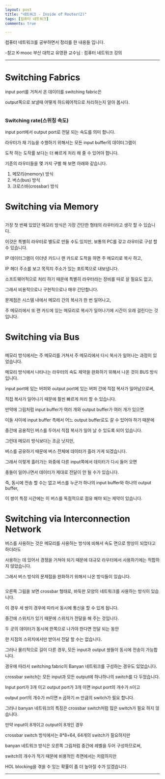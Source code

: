 ```yaml
---
layout: post
title: "네트워크 - Inside of Router(2)"
tags: [컴퓨터 네트워크]
comments: true

---
```


컴퓨터 네트워크를 공부하면서 정리를 한 내용들 입니다.

-참고 K-mooc 부산 대학교 유영환 교수님 : 컴퓨터 네트워크 강의

---

# Switching Fabrics

input port를 거쳐서 온 데이터를 switching fabric은 

output쪽으로 보낼때 어떻게 하드웨어적으로 처리하는지 알아 봅시다.

<img src="">

### Switching rate(스위칭 속도)

input port에서 output port로 전달 되는 속도를 의미 합니다.

라우터가 재 기능을 수행하기 위해서는 모든 input buffer의 데이터그램이 

도착 하는 도착률 보다는 더 빠르게 처리 해 줄 수 있어야 합니다.

기존의 라우터들을 몇 가지 구별 해 보면 아래와 같습니다.

1. 메모리(memory) 방식
2. 버스(bus) 방식
3. 크로스바(crossbar) 방식

# Switching via Memory

<img src="">

가장 첫 번째 있었던 메모리 방식은 가장 간단한 형태의 라우터라고 생각 할 수 있습니다.
 
이것은 특별히 라우터로 별도로 만들 수도 있지만, 보통의 PC를 갖고 라우터로 구성 할 수 있습니다.

IP 데이터그램이 이더넷 카드나 랜 카드로 도착을 하면 주 메모리로 복사 하고,

IP 헤더 주소를 보고 목적지 주소가 있는 포트쪽으로 내보냅니다.

소프트웨어적으로 처리 하기 때문에 특별히 라우터라는 장비를 따로 살 필요도 없고,
 
그래서 비용적으로나 구현적으로나 매우 간단합니다.

문제점은 시스템 내에서 메모리 간의 복사가 한 번 일어나고,

주 메모리에서 또 랜 카드에 있는 메모리로 복사가 일어나기에 시간이 오래 걸린다는 것입니다.

# Switching via Bus

<img src="">

메모리 방식에서는 주 메모리를 거쳐서 주 메모리에서 다시 복사가 일어나는 과정이 있었습니다.

메모리 방식에서 나타나는 라우터의 속도 제약을 완화하기 위해서 나온 것이 BUS 방식입니다.
 
input port에 있는 버퍼와 output port에 있는 버퍼 간에 직접 복사가 일어남으로써,

직접 복사가 일어나기 때문에 훨씬 빠르게 처리 할 수 있습니다.

만약에 그림처럼 input buffer가 여러 개와 output buffer가 여러 개가 있으면 

이들 사이에 input buffer 측에서 어느 output buffer로도 갈 수 있어야 하기 때문에

중간에 공용적인 버스를 두어서 직접 복사가 일어 날 수 있도록 되어 있습니다.

그런데 메모리 방식보다는 조금 낫지만, 

버스를 공유하기 때문에 버스 전체에 데이터가 흘러 가게 되겠습니다. 

그래서 이렇게 흘러가는 와중에 다른 input쪽에서 데이터가 다시 들어 오면 

충돌이 일어나면서 데이터가 제대로 전달이 안 될 수가 있습니다.

즉, 동시에 전송 할 수는 없고 버스를 누군가 하나의 input buffer와 하나의 output buffer,

이 쌍이 특정 시간에는 이 버스를 독점적으로 점유 해야 되는 제약이 있습니다.

# Switching via Interconnection Network

버스를 사용하는 것은 메모리를 사용하는 방식에 비해서 속도 면으로 향상이 되었다고 하더라도 

사용하는 데 있어서 경쟁을 거쳐야 되기 때문에 대규모 라우터에서 사용하기에는 적합하지 않았습니다.

그래서 버스 방식의 문제점을 완화하기 위해서 나온 방식들이 있습니다.

<img src="">

오른쪽 그림을 보면 crossbar 형태로, 바둑판 모양의 네트워크를 사용하는 방식이 있습니다.

이 경우 세 쌍이 경우에 따라서 동시에 통신을 할 수 있게 됩니다. 

중간에 스위치가 있기 때문에 스위치가 전달을 해 주는 것입니다.

두 곳의 데이터가 동시에 한쪽으로 나가야 한다면 전달 되는 동안

한 지점의 스위치에서만 받아서 전달 할 수는 없습니다. 

그러나 물리적으로 길이 다른 경우, 모든 input과 output 쌍들이 동시에 전송이 가능합니다.

경우에 따라서 switching fabric이 Banyan 네트워크를 구성하는 경우도 있었습니다.

crossbar switch는 모든 input과 모든 output에 하나하나의 switch를 다 두었습니다.
 
Input port가 3개 이고 output port가 3개 이면 input port의 개수가 n이고 

output port의 개수가 m이면 n 곱하기 m 만큼의 switch가 필요 합니다.

그러나 banyan 네트워크의 특징은 crossbar switch처럼 많은 switch가 필요 하지 않습니다.

만약 input이 8개이고 output이 8개인 경우 

crossbar switch 방식에서는 8*8=64, 64개의 switch가 필요하지만

banyan 네트워크 방식은 오른쪽 그림처럼 중간에 레벨을 두어 구성하므로써,

switch의 개수가 적기 때문에 비용적인 측면에서는 저렴하지만 

HOL blocking을 겪을 수 있는 확률이 좀 더 높아질 수가 있겠습니다.

---
